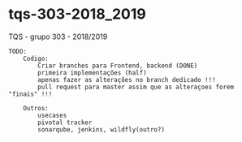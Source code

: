 # tqs-303-2018_2019
TQS - grupo 303 - 2018/2019

	TODO:
		Codigo:
			Criar branches para Frontend, backend (DONE)
			primeira implementações (half)
			apenas fazer as alterações no branch dedicado !!!
			pull request para master assim que as alteraçoes forem "finais" !!!

		Outros:
			usecases
			pivotal tracker
			sonarqube, jenkins, wildfly(outro?)

